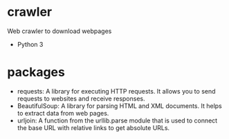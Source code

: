 # crawler
Web crawler to download webpages
* Python 3
# packages 
* requests: 
A library for executing HTTP requests. It allows you to send requests to websites and receive responses.
* BeautifulSoup: 
A library for parsing HTML and XML documents. It helps to extract data from web pages.
* urljoin: 
A function from the urllib.parse module that is used to connect the base URL with relative links to get absolute URLs.
